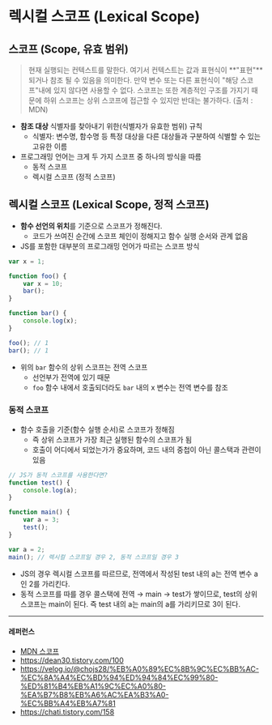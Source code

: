 # 렉시컬 스코프 (Lexical Scope)

## 스코프 (Scope, 유효 범위)
> 현재 실행되는 컨텍스트를 말한다.
> 여기서 컨텍스트는 값과 표현식이 **"표현"**되거나 참조 될 수 있음을 의미한다.
> 만약 변수 또는 다른 표현식이 "해당 스코프"내에 있지 않다면 사용할 수 없다.
> 스코프는 또한 계층적인 구조를 가지기 때문에 하위 스코프는 상위 스코프에 접근할 수 있지만 반대는 불가하다.
> (출처 : MDN)
- **참조 대상** 식별자를 찾아내기 위한(식별자가 유효한 범위) 규칙
  - 식별자: 변수명, 함수명 등 특정 대상을 다른 대상들과 구분하여 식별할 수 있는 고유한 이름
- 프로그래밍 언어는 크게 두 가지 스코프 중 하나의 방식을 따름
  - 동적 스코프
  - 렉시컬 스코프 (정적 스코프)

## 렉시컬 스코프 (Lexical Scope, 정적 스코프)
- **함수 선언의 위치**를  기준으로 스코프가 정해진다. 
  - 코드가 쓰여진 순간에 스코프 체인이 정해지고 함수 실행 순서와 관계 없음
- JS를 포함한 대부분의 프로그래밍 언어가 따르는 스코프 방식
```javascript
var x = 1;

function foo() {
	var x = 10;
	bar();
}

function bar() {
	console.log(x);
}

foo(); // 1
bar(); // 1
```
- 위의 `bar` 함수의 상위 스코프는 전역 스코프
  - 선언부가 전역에 있기 때문
  - `foo` 함수 내에서 호출되더라도 `bar` 내의 x 변수는 전역 변수를 참조

### 동적 스코프 
- 함수 호출을 기준(함수 실행 순서)로 스코프가 정해짐
  - 즉 상위 스코프가 가장 최근 실행된 함수의 스코프가 됨
  - 호출이 어디에서 되었는가가 중요하며, 코드 내의 중첩이 아닌 콜스택과 관련이 있음
```javascript
// JS가 동적 스코프를 사용한다면?
function test() {
    console.log(a);
}

function main() {
    var a = 3;
    test();
}

var a = 2;
main(); // 렉시컬 스코프일 경우 2, 동적 스코프일 경우 3
```
- JS의 경우 렉시컬 스코프를 따르므로, 전역에서 작성된 test 내의 a는 전역 변수 a인 2를 가리킨다.
- 동적 스코프를 따를 경우 콜스택에 전역 → main → test가 쌓이므로, test의 상위 스코프는 main이 된다.
  즉 test 내의 a는 main의 a를 가리키므로 3이 된다.

---
#### 레퍼런스
- [MDN 스코프](https://developer.mozilla.org/ko/docs/Glossary/Scope)
- https://dean30.tistory.com/100
- https://velog.io/@chojs28/%EB%A0%89%EC%8B%9C%EC%BB%AC-%EC%8A%A4%EC%BD%94%ED%94%84%EC%99%80-%ED%81%B4%EB%A1%9C%EC%A0%80-%EA%B7%B8%EB%A6%AC%EA%B3%A0-%EC%BB%A4%EB%A7%81
- https://chati.tistory.com/158

